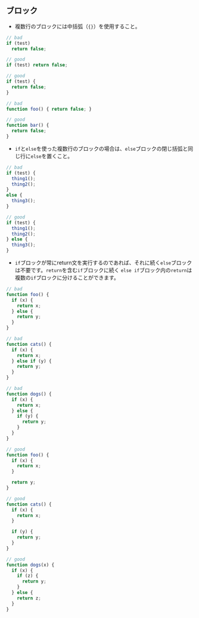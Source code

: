 ## ブロック

* 複数行のブロックには中括弧（`{}`）を使用すること。
```js
// bad
if (test)
  return false;

// good
if (test) return false;

// good
if (test) {
  return false;
}

// bad
function foo() { return false; }

// good
function bar() {
  return false;
}
```
* `if`と`else`を使った複数行のブロックの場合は、`else`ブロックの閉じ括弧と同じ行に`else`を置くこと。
```js
// bad
if (test) {
  thing1();
  thing2();
}
else {
  thing3();
}

// good
if (test) {
  thing1();
  thing2();
} else {
  thing3();
}
```
* `if`ブロックが常にreturn文を実行するのであれば、それに続く`else`ブロックは不要です。`return`を含む`if`ブロックに続く `else if`ブロック内の`return`は複数の`if`ブロックに分けることができます。
```js
// bad
function foo() {
  if (x) {
    return x;
  } else {
    return y;
  }
}

// bad
function cats() {
  if (x) {
    return x;
  } else if (y) {
    return y;
  }
}

// bad
function dogs() {
  if (x) {
    return x;
  } else {
    if (y) {
      return y;
    }
  }
}

// good
function foo() {
  if (x) {
    return x;
  }

  return y;
}

// good
function cats() {
  if (x) {
    return x;
  }

  if (y) {
    return y;
  }
}

// good
function dogs(x) {
  if (x) {
    if (z) {
      return y;
    }
  } else {
    return z;
  }
}
```